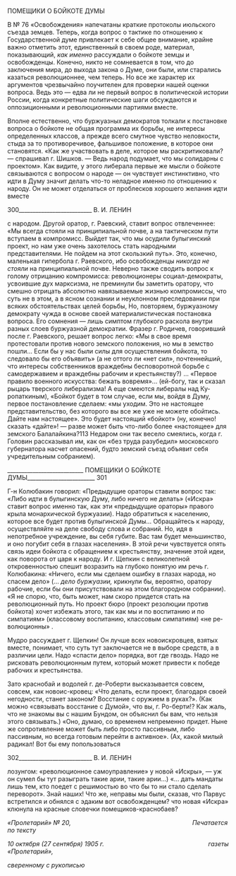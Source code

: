 ПОМЕЩИКИ О БОЙКОТЕ ДУМЫ

В № 76 «Освобождения» напечатаны краткие протоколы июльского съезда земцев. Теперь, когда вопрос о тактике по отношению к Государственной думе привлекает к себе общее внимание, крайне важно отметить этот, единственный в своем роде, мате­риал, показывающий, _как именно_ рассуждали о бойкоте земцы и освобожденцы. Ко­нечно, никто не сомневается в том, что до заключения мира, до выхода закона о Думе, они были, или старались казаться революционнее, чем теперь. Но все же характер их аргументов чрезвычайно поучителен для проверки нашей оценки вопроса. Ведь это — едва ли не первый вопрос в политической истории России, когда конкретные политиче­ские шаги обсуждаются и оппозиционными и революционными партиями вместе.

Вполне естественно, что буржуазных демократов толкали к постановке вопроса о бойкоте не общая программа их борьбы, не интересы определенных классов, а прежде всего смутное чувство неловкости, стыда за то противоречивое, фальшивое положение, в которое они становятся. «Как же участвовать в деле, которое мы раскритиковали? — спрашивал г. Шишков. — Ведь народ подумает, что мы солидарны с проектом». Как видите, у этого либерала первые же мысли о бойкоте связываются с вопросом о народе — он чувствует инстинктивно, что идти в Думу значит делать что-то неладное именно по отношению к народу. Он не может отделаться от проблесков хорошего желания ид­ти вместе

  

300__________________________ В. И. ЛЕНИН

с народом. Другой оратор, г. Раевский, ставит вопрос отвлеченнее: «Мы всегда стояли на принципиальной почве, а на тактическом пути вступаем в компромисс. Выйдет так, что мы осудили булыгинский проект, но нам уже очень захотелось стать народными представителями. Не пойдем на этот скользкий путь». Это, конечно, маленькая гипер­бола г. Раевского, ибо освобожденцы _никогда не стояли_ на принципиальной почве. Не­верно также сводить вопрос к голому отрицанию компромисса: революционеры соци­ал-демократы, усвоившие дух марксизма, не преминули бы заметить оратору, что смешно отрицать абсолютно навязываемые жизнью компромиссы, что суть не в этом, а в ясном сознании и неуклонном преследовании при всяких обстоятельствах целей борьбы, Но, повторяем, буржуазному демократу чужда в основе своей материалистиче­ская постановка вопроса. Его сомнения — лишь симптом глубокого раскола внутри разных слоев буржуазной демократии. Фразер г. Родичев, говоривший после г. Раев­ского, решает вопрос легко: «Мы в свое время протестовали против нового земского положения, но мы в земство пошли... Если бы у нас были силы для осуществления бой­кота, то следовало бы его объявить» (а не оттого ли «нет сил», почтеннейший, что ин­тересы собственников враждебны бесповоротной борьбе с самодержавием и враждебны рабочим и крестьянству?) ... «Первое правило военного искусства: бежать вовремя»... (ей-богу, так и сказал рыцарь тверского либерализма! А еще смеются либералы над Ку­ропаткиным), «Бойкот будет в том случае, если мы, войдя в Думу, первое постановле­ние сделаем: «мы уходим. Это не настоящее представительство, без которого вы все же уже не можете обойтись. Дайте нам настоящее». Это будет настоящий «бойкот» (ну, конечно! сказать «дайте»! — разве может быть что-либо более «настоящее» для зем­ского Балалайкина?113 Недаром они так весело смеялись, когда г. Головин рассказывал им, как он «без труда разубедил» московского губернатора насчет опасений, будто зем­ский съезд объявит себя учредительным собранием).

  

___________________________ ПОМЕЩИКИ О БОЙКОТЕ ДУМЫ________________________ 301

Г-н Колюбакин говорил: «Предыдущие ораторы ставили вопрос так: «Либо идти в булыгинскую Думу, либо ничего не делать» («Искра» ставит вопрос именно так, как эти «предыдущие ораторы» правого крыла монархической буржуазии). Надо обратить­ся к населению, которое все будет против булыгинской Думы... Обращайтесь к народу, осуществляйте на деле свободу слова и собраний. Но, идя в непотребное учреждение, вы себя губите. Вас там будет меньшинство, и оно погубит себя в глазах населения». В этой речи чувствуется опять связь идеи бойкота с обращением к крестьянству, значение этой идеи, как поворота от царя к народу. И г. Щепкин с великолепной откровенностью спешит возразить на глубоко понятую им речь г. Колюбакина: «Ничего, если мы сдела­ем ошибку в глазах народа, но спасем дело» (... _дело буржуазии,_ крикнули бы, вероят­но, оратору рабочие, если бы они присутствовали на этом благородном собрании). «Я не спорю, что, быть может, нам скоро придется стать на революционный путь. Но про­ект бюро (проект резолюции против бойкота) хочет избежать этого, так как мы и по воспитанию и по симпатиям» (классовому воспитанию, классовым симпатиям) «не ре­волюционны» .

Мудро рассуждает г. Щепкин! Он лучше всех новоискровцев, взятых вместе, пони­мает, что суть тут заключается не в выборе средств, а в различии цели. Надо «спасти дело» порядка, вот где гвоздь. Надо не рисковать революционным путем, который мо­жет привести к победе рабочих и крестьянства.

Зато краснобай и водолей г. де-Роберти высказывается совсем, совсем, как новоис-кровец: «Что делать, если проект, благодаря своей негодности, станет законом? Вос­стание с оружием в руках?». (Как можно «связывать восстание с Думой», что вы, г. Ро-берти!? Как жаль, что не знакомы вы с нашим Бундом, он объяснил бы вам, что нельзя этого связывать.) «Оно, думаю, со временем непременно придет. Ныне же сопротивле­ние может быть либо просто пассивным, либо пассивным, но всегда готовым перейти в активное». (Ах, какой милый радикал! Вот бы ему попользоваться

  

302__________________________ В. И. ЛЕНИН

лозунгом: «революционное самоуправление» у новой «Искры», — уж он сумел бы тут разыграть такие арии, такие арии...) «... дать мандаты лишь тем, кто поедет с решимо­стью во что бы то ни стало сделать переворот». Знай наших! Что же, неправы мы были, сказав, что Парвус встретился и обнялся с эдаким вот освобожденцем? что новая «Ис­кра» клюнула на красные словечки помещиков-краснобаев?

_«Пролетарий» № 20,                                                                      Печатается по тексту_

_10 октября (27 сентября) 1905 г.                                                            газеты «Пролетарий»,_

_сверенному с рукописью_